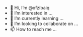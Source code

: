 - 👋 Hi, I’m @xfzibaiq
- 👀 I’m interested in ...
- 🌱 I’m currently learning ...
- 💞️ I’m looking to collaborate on ...
- 📫 How to reach me ...

<!---
xfzibaiq/xfzibaiq is a ✨ special ✨ repository because its `README.md` (this file) appears on your GitHub profile.
You can click the Preview link to take a look at your changes.
--->
